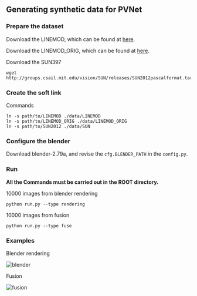 ## Generating synthetic data for PVNet

### Prepare the dataset

Download the LINEMOD, which can be found at [here](https://1drv.ms/u/s!AtZjYZ01QjphgQ56t4wCharVSfxL).

Download the LINEMOD_ORIG, which can be found at [here](./download_linemod_orig.sh).

Download the SUN397

```
wget http://groups.csail.mit.edu/vision/SUN/releases/SUN2012pascalformat.tar.gz
```

### Create the soft link

Commands

```
ln -s path/to/LINEMOD ./data/LINEMOD
ln -s path/to/LINEMOD_ORIG ./data/LINEMOD_ORIG
ln -s path/to/SUN2012 ./data/SUN
```

### Configure the blender

Download blender-2.79a, and revise the `cfg.BLENDER_PATH` in the `config.py`.

### Run

**All the Commands must be carried out in the ROOT directory.**

10000 images from blender rendering

```
python run.py --type rendering
```

10000 images from fusion

```
python run.py --type fuse
```

### Examples

Blender rendering

![blender](./assets/blender.png)

Fusion

![fusion](./assets/fuse.png)

